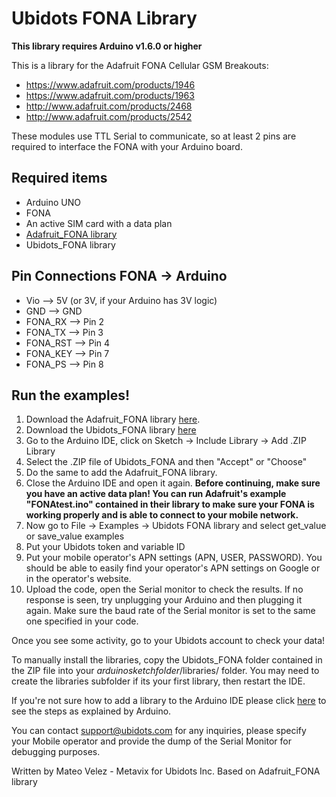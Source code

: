 # Ubidots FONA Library 

**This library requires Arduino v1.6.0 or higher**

This is a library for the Adafruit FONA Cellular GSM Breakouts:

  * https://www.adafruit.com/products/1946
  * https://www.adafruit.com/products/1963
  * http://www.adafruit.com/products/2468
  * http://www.adafruit.com/products/2542

These modules use TTL Serial to communicate, so at least 2 pins are required to interface the FONA with your Arduino board.

## Required items

* Arduino UNO
* FONA
* An active SIM card with a data plan
* [Adafruit_FONA library](https://github.com/adafruit/Adafruit_FONA_Library/archive/1.3.0.zip) 
* Ubidots_FONA library

## Pin Connections FONA -> Arduino

* Vio –> 5V (or 3V, if your Arduino has 3V logic)
* GND –> GND
* FONA_RX –> Pin 2
* FONA_TX –> Pin 3
* FONA_RST –> Pin 4
* FONA_KEY –> Pin 7
* FONA_PS –> Pin 8

## Run the examples!

1. Download the Adafruit_FONA library [here](https://github.com/adafruit/Adafruit_FONA_Library/archive/1.3.0.zip).
2. Download the Ubidots_FONA library [here](https://github.com/ubidots/ubidots-fona/archive/1.0.0.zip)
3. Go to the Arduino IDE, click on Sketch -> Include Library -> Add .ZIP Library
4. Select the .ZIP file of Ubidots_FONA and then "Accept" or "Choose"
5. Do the same to add the Adafruit_FONA library.
6. Close the Arduino IDE and open it again.
**Before continuing, make sure you have an active data plan! You can run Adafruit's example "FONAtest.ino" contained in their library to make sure your FONA is working properly and is able to connect to your mobile network.**
7. Now go to File -> Examples -> Ubidots FONA library and select get_value or save_value examples
6. Put your Ubidots token and variable ID
7. Put your mobile operator's APN settings (APN, USER, PASSWORD). You should be able to easily find your operator's APN settings on Google or in the operator's website.
8. Upload the code, open the Serial monitor to check the results. If no response is seen, try unplugging your Arduino and then plugging it again. Make sure the baud rate of the Serial monitor is set to the same one specified in your code.

Once you see some activity, go to your Ubidots account to check your data! 

To manually install the libraries, copy the Ubidots_FONA folder contained in the ZIP file into your *arduinosketchfolder*/libraries/ folder. You may need to create the libraries subfolder if its your first library, then restart the IDE.

If you're not sure how to add a library to the Arduino IDE please click [here](https://www.arduino.cc/en/Guide/Libraries) to see the steps as explained by Arduino.

You can contact support@ubidots.com for any inquiries, please specify your Mobile operator and provide the dump of the Serial Monitor for debugging purposes.

Written by Mateo Velez - Metavix for Ubidots Inc. Based on Adafruit_FONA library  
